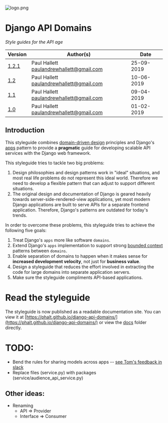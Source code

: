 ![logo.png](diagrams/dads_logo.png)

# Django API Domains
_Style guides for the API age_

| Version                                                                 | Author(s)                                 | Date       |
| ----------------------------------------------------------------------- |-------------------------------------------|------------|
| [1.2.1](https://github.com/phalt/django-api-domains/releases/tag/1.2.1) | Paul Hallett  paulandrewhallett@gmail.com | 25-09-2019 |
| [1.2](https://github.com/phalt/django-api-domains/releases/tag/1.2)     | Paul Hallett  paulandrewhallett@gmail.com | 10-06-2019 |
| [1.1](https://github.com/phalt/django-api-domains/releases/tag/1.1)     | Paul Hallett  paulandrewhallett@gmail.com | 09-04-2019 |
| [1.0](https://github.com/phalt/django-api-domains/releases/tag/1.0)     | Paul Hallett  paulandrewhallett@gmail.com | 01-02-2019 |

## Introduction

This styleguide combines [domain-driven design](https://en.wikipedia.org/wiki/Domain-driven_design) principles and Django's [apps](https://docs.djangoproject.com/en/dev/ref/applications/#module-django.apps) pattern to provide a **pragmatic** guide for developing scalable API services with the Django web framework.

This styleguide tries to tackle two big problems:

1) Design philosophies and design patterns work in "ideal" situations, and most real life problems do not represent this ideal world. Therefore we need to develop a flexible pattern that can adjust to support different situations.
2) The original design and documentation of Django is geared heavily towards server-side-rendered-view applications, yet most modern Django applications are built to serve APIs for a separate frontend application. Therefore, Django's patterns are outdated for today's trends.

In order to overcome these problems, this styleguide tries to achieve the following five goals:

1) Treat Django's `apps` more like software `domains`.
2) Extend Django's `apps` implementation to support strong [bounded context](https://www.martinfowler.com/bliki/BoundedContext.html) patterns between `domains`.
3) Enable separation of domains to happen when it makes sense for **increased development velocity**, not just for **business value**.
4) Design a styleguide that reduces the effort involved in extracting the code for large domains into separate application servers.
5) Make sure the styleguide compliments API-based applications.

# Read the styleguide

The styleguide is now published as a readable documentation site. You can view it at [https://phalt.github.io/django-api-domains/](https://phalt.github.io/django-api-domains/) or view the [docs](docs/) folder directly.

# TODO:

* Bend the rules for sharing models across apps -- [see Tom's feedback in slack](https://simondata.slack.com/archives/GKX8YRJUU/p1597678027484400)
* Replace files (service.py) with packages (service/audience_api_service.py)

## Other ideas:

* Renaming
   * API => Provider
   * Interface => Consumer
